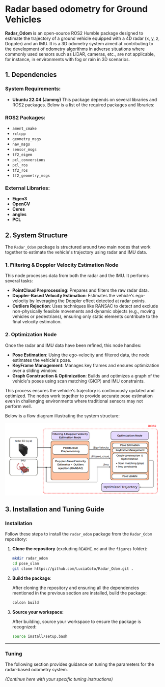 # Radar based odometry for Ground Vehicles

**Radar_Odom** is an open-source ROS2 Humble package designed to estimate the trajectory of a ground vehicle equipped with a 4D radar (x, y, z, Doppler) and an IMU. It is a 3D odometry system aimed at contributing to the development of odometry algorithms in adverse situations where commonly used sensors such as LiDAR, cameras, etc., are not applicable, for instance, in environments with fog or rain in 3D scenarios.

## 1. Dependencies

### System Requirements:
- **Ubuntu 22.04 (Jammy)**
This package depends on several libraries and ROS2 packages. Below is a list of the required packages and libraries:

### ROS2 Packages:
- `ament_cmake`
- `rclcpp`
- `geometry_msgs`
- `nav_msgs`
- `sensor_msgs`
- `tf2_eigen`
- `pcl_conversions`
- `pcl_ros`
- `tf2_ros`
- `tf2_geometry_msgs`

### External Libraries:
- **Eigen3**
- **OpenCV**
- **Ceres**
- **angles**
- **PCL**
## 2. System Structure

The `Radar_Odom` package is structured around two main nodes that work together to estimate the vehicle's trajectory using radar and IMU data.

### 1. Filtering & Doppler Velocity Estimation Node
This node processes data from both the radar and the IMU. It performs several tasks:
- **PointCloud Preprocessing**: Prepares and filters the raw radar data.
- **Doppler-Based Velocity Estimation**: Estimates the vehicle's ego-velocity by leveraging the Doppler effect detected at radar points.
- **Outliers Rejection**: Uses techniques like RANSAC to detect and exclude non-physically feasible movements and dynamic objects (e.g., moving vehicles or pedestrians), ensuring only static elements contribute to the final velocity estimation.

### 2. Optimization Node
Once the radar and IMU data have been refined, this node handles:
- **Pose Estimation**: Using the ego-velocity and filtered data, the node estimates the vehicle's pose.
- **KeyFrame Management**: Manages key frames and ensures optimization over a sliding window.
- **Graph Construction & Optimization**: Builds and optimizes a graph of the vehicle's poses using scan matching (GICP) and IMU constraints.

This process ensures the vehicle's trajectory is continuously updated and optimized. The nodes work together to provide accurate pose estimation even in challenging environments where traditional sensors may not perform well.

Below is a flow diagram illustrating the system structure:

<p align="center">
  <img src="figures/WF.png" alt="System Structure" />
</p>

## 3. Installation and Tuning Guide

### Installation

Follow these steps to install the `radar_odom` package from the `Radar_Odom` repository:

1. **Clone the repository** (excluding `README.md` and the `figures` folder):

    ```bash
    mkdir radar_odom
    cd pose_slam
    git clone https://github.com/LuciaCoto/Radar_Odom.git .
    ```

    

2. **Build the package**:

    After cloning the repository and ensuring all the dependencies mentioned in the previous section are installed, build the package:

    ```bash
    colcon build
    ```

3. **Source your workspace**:

    After building, source your workspace to ensure the package is recognized:

    ```bash
    source install/setup.bash
    ```

---

### Tuning

The following section provides guidance on tuning the parameters for the radar-based odometry system. 

*(Continue here with your specific tuning instructions)*
